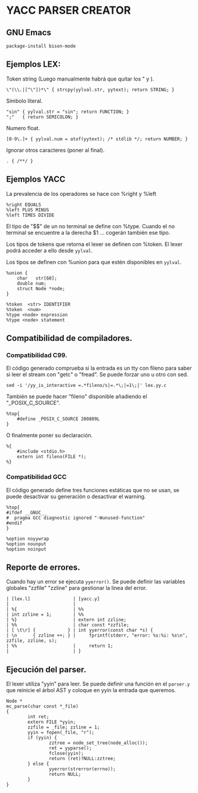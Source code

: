 YACC PARSER CREATOR
===================

## GNU Emacs

    package-install bison-mode

## Ejemplos LEX:

Token string (Luego manualmente habrá que quitar los " y \).

    \"(\\.|[^\"])*\" { strcpy(yylval.str, yytext); return STRING; }

Símbolo literal.

    "sin" { yylval.str = "sin"; return FUNCTION; }
    ";"   { return SEMICOLON; }

Numero float.

    [0-9\.]+ { yylval.num = atof(yytext); /* stdlib */; return NUMBER; }

Ignorar otros caracteres (poner al final).

    . { /**/ }

## Ejemplos YACC

La prevalencia de los operadores se hace con %right y %left

    %right EQUALS
    %left PLUS MINUS
    %left TIMES DIVIDE

El tipo de "$$" de un no terminal se define con %type. Cuando el no
terminal se encuentre a la derecha $1 ... cogerán también ese tipo.

Los tipos de tokens que retorna el lexer se definen con %token. El
lexer podrá acceder a ello desde `yylval`.

Los tipos se definen con %union para que estén disponibles en `yylval`.

    %union {
        char   str[60];
        double num;
        struct Node *node;
    }
    
    %token  <str> IDENTIFIER
    %token  <num>
    %type <node> expression
    %type <node> statement

## Compatibilidad de compiladores.

### Compatibilidad C99.

El código generado comprueba si la entrada es un tty con fileno para
saber si leer el stream con "getc" o "fread". Se puede forzar uno u
otro con sed.

    sed -i '/yy_is_interactive =.*fileno/s|=.*\;|=1\;|' lex.yy.c

También se puede hacer "fileno" disponible añadiendo el "_POSIX_C_SOURCE".

    %top{
        #define _POSIX_C_SOURCE 200809L
    }

O finalmente poner su declaración.

    %{
        #include <stdio.h>
        extern int fileno(FILE *);
    %}

### Compatibilidad GCC

El código generado define tres funciones estáticas que no se usan, se
puede desactivar su generación o desactivar el warning.

    %top{
    #ifdef __GNUC__
    #  pragma GCC diagnostic ignored "-Wunused-function"
    #endif
    }

    %option noyywrap
    %option nounput
    %option noinput

## Reporte de errores.

Cuando hay un error se ejecuta `yyerror()`. Se puede definir las variables
globales "zzfile" "zzline" para gestionar la linea del error.

    | [lex.l]                | [yacc.y]
    |                        |
    | %{                     | %%
    | int zzline = 1;        | %%
    | %}                     | extern int zzline;
    | %%                     | char const *zzfile;
    | [ \t\r] {            } | int yyerror(const char *s) {
    | \n      { zzline ++; } |     fprintf(stderr, "error: %s:%i: %s\n", zzfile, zzline, s);
    | %%                     |     return 1;
    |                        | }

## Ejecución del parser.

El lexer utiliza "yyin" para leer. Se puede definir una función en
el `parser.y` que reinicie el árbol AST y coloque en yyin la entrada
que queremos.

    Node *
    mc_parse(char const *_file)
    {
            int ret;
            extern FILE *yyin;
            zzfile = _file; zzline = 1;
            yyin = fopen(_file, "r");
            if (yyin) {
                    zztree = node_set_tree(node_alloc());
                    ret = yyparse();
                    fclose(yyin);
                    return (ret)?NULL:zztree;
            } else {
                    yyerror(strerror(errno));
                    return NULL;
            }
    }

